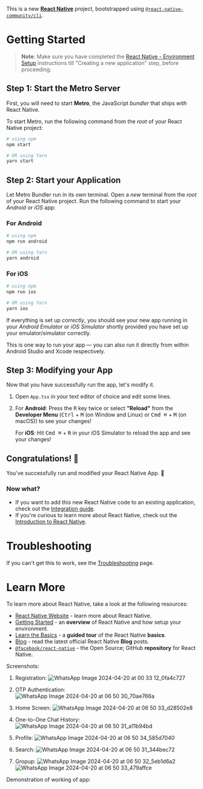 This is a new [**React Native**](https://reactnative.dev) project, bootstrapped using [`@react-native-community/cli`](https://github.com/react-native-community/cli).

# Getting Started

>**Note**: Make sure you have completed the [React Native - Environment Setup](https://reactnative.dev/docs/environment-setup) instructions till "Creating a new application" step, before proceeding.

## Step 1: Start the Metro Server

First, you will need to start **Metro**, the JavaScript _bundler_ that ships _with_ React Native.

To start Metro, run the following command from the _root_ of your React Native project:

```bash
# using npm
npm start

# OR using Yarn
yarn start
```

## Step 2: Start your Application

Let Metro Bundler run in its _own_ terminal. Open a _new_ terminal from the _root_ of your React Native project. Run the following command to start your _Android_ or _iOS_ app:

### For Android

```bash
# using npm
npm run android

# OR using Yarn
yarn android
```

### For iOS

```bash
# using npm
npm run ios

# OR using Yarn
yarn ios
```

If everything is set up _correctly_, you should see your new app running in your _Android Emulator_ or _iOS Simulator_ shortly provided you have set up your emulator/simulator correctly.

This is one way to run your app — you can also run it directly from within Android Studio and Xcode respectively.

## Step 3: Modifying your App

Now that you have successfully run the app, let's modify it.

1. Open `App.tsx` in your text editor of choice and edit some lines.
2. For **Android**: Press the <kbd>R</kbd> key twice or select **"Reload"** from the **Developer Menu** (<kbd>Ctrl</kbd> + <kbd>M</kbd> (on Window and Linux) or <kbd>Cmd ⌘</kbd> + <kbd>M</kbd> (on macOS)) to see your changes!

   For **iOS**: Hit <kbd>Cmd ⌘</kbd> + <kbd>R</kbd> in your iOS Simulator to reload the app and see your changes!

## Congratulations! :tada:

You've successfully run and modified your React Native App. :partying_face:

### Now what?

- If you want to add this new React Native code to an existing application, check out the [Integration guide](https://reactnative.dev/docs/integration-with-existing-apps).
- If you're curious to learn more about React Native, check out the [Introduction to React Native](https://reactnative.dev/docs/getting-started).

# Troubleshooting

If you can't get this to work, see the [Troubleshooting](https://reactnative.dev/docs/troubleshooting) page.

# Learn More

To learn more about React Native, take a look at the following resources:

- [React Native Website](https://reactnative.dev) - learn more about React Native.
- [Getting Started](https://reactnative.dev/docs/environment-setup) - an **overview** of React Native and how setup your environment.
- [Learn the Basics](https://reactnative.dev/docs/getting-started) - a **guided tour** of the React Native **basics**.
- [Blog](https://reactnative.dev/blog) - read the latest official React Native **Blog** posts.
- [`@facebook/react-native`](https://github.com/facebook/react-native) - the Open Source; GitHub **repository** for React Native.


Screenshots:
1) Registration:
![WhatsApp Image 2024-04-20 at 00 33 12_0fa4c727](https://github.com/TSaiCharan/WhatsappClone/assets/55942120/53b8cfd5-cbf6-49a2-90b7-369394628070)

2) OTP Authentication:
![WhatsApp Image 2024-04-20 at 06 50 30_70ae766a](https://github.com/TSaiCharan/WhatsappClone/assets/55942120/883cefd2-5a3d-4706-be00-93a5a2fd0a37)

3) Home Screen:
![WhatsApp Image 2024-04-20 at 06 50 33_d28502e8](https://github.com/TSaiCharan/WhatsappClone/assets/55942120/e8465875-e015-48ea-80f5-4c1fbd137071)

4) One-to-One Chat History:
![WhatsApp Image 2024-04-20 at 06 50 31_a11b94bd](https://github.com/TSaiCharan/WhatsappClone/assets/55942120/d3b88885-d9e8-47eb-b9ad-92ddfa6e70fd)

5) Profile:
![WhatsApp Image 2024-04-20 at 06 50 34_585d7040](https://github.com/TSaiCharan/WhatsappClone/assets/55942120/f3dc0e1d-d82b-4ecc-94ce-49f594c521b8)

6) Search:
![WhatsApp Image 2024-04-20 at 06 50 31_344bec72](https://github.com/TSaiCharan/WhatsappClone/assets/55942120/33bdd23e-8bcf-4b01-aec8-3756a605a654)

7) Gropup:
![WhatsApp Image 2024-04-20 at 06 50 32_5eb1d6a2](https://github.com/TSaiCharan/WhatsappClone/assets/55942120/79ac9fcb-0169-4436-abaf-f485456fa911)
![WhatsApp Image 2024-04-20 at 06 50 33_479affce](https://github.com/TSaiCharan/WhatsappClone/assets/55942120/47636c1e-6712-4a5b-a4ef-ee9654f37eb6)



Demonstration of working of app:







